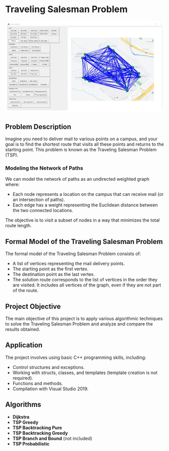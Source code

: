 # Traveling Salesman Problem

![Screenshot](sshot-009.png)

## Problem Description

Imagine you need to deliver mail to various points on a campus, and your goal is to find the shortest route that visits all these points and returns to the starting point. This problem is known as the Traveling Salesman Problem (TSP).

### Modeling the Network of Paths

We can model the network of paths as an undirected weighted graph where:

- Each node represents a location on the campus that can receive mail (or an intersection of paths).
- Each edge has a weight representing the Euclidean distance between the two connected locations.

The objective is to visit a subset of nodes in a way that minimizes the total route length.

## Formal Model of the Traveling Salesman Problem

The formal model of the Traveling Salesman Problem consists of:

- A list of vertices representing the mail delivery points.
- The starting point as the first vertex.
- The destination point as the last vertex.
- The solution route corresponds to the list of vertices in the order they are visited. It includes all vertices of the graph, even if they are not part of the route.

## Project Objective

The main objective of this project is to apply various algorithmic techniques to solve the Traveling Salesman Problem and analyze and compare the results obtained.

## Application

The project involves using basic C++ programming skills, including:

- Control structures and exceptions.
- Working with structs, classes, and templates (template creation is not required).
- Functions and methods.
- Compilation with Visual Studio 2019.

## Algorithms

- **Dijkstra**
- **TSP Greedy** 
- **TSP Backtracking Pure** 
- **TSP Backtracking Greedy** 
- **TSP Branch and Bound** (not included)
- **TSP Probabilistic**
